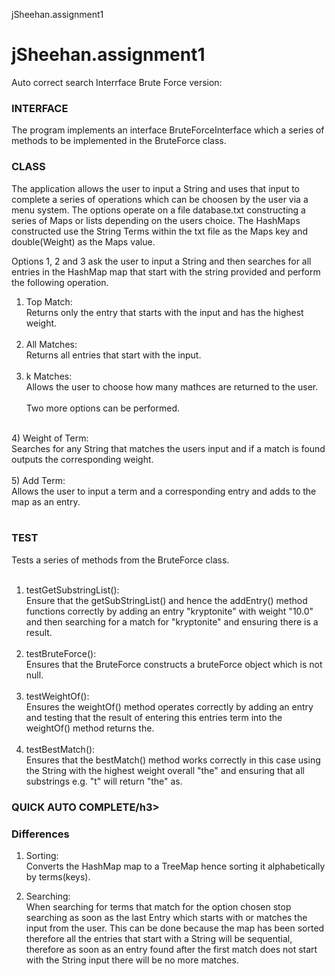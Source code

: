 jSheehan.assignment1

# jSheehan.assignment1
Auto correct search Interrface Brute Force version:

<h3>INTERFACE</h3>
  The program implements an interface BruteForceInterface which a series of methods to be implemented in the 
BruteForce class.

<h3>CLASS</h3>
  The application allows the user to input a String and uses that input to complete a series of operations
which can be choosen by the user via a menu system. The options operate on a file database.txt constructing
a series of Maps or lists depending on the users choice. The HashMaps constructed use the String Terms within
the txt file as the Maps key and double(Weight) as the Maps value.

  Options 1, 2 and 3 ask the user to  input a String and then searches for all entries in the HashMap map that
start with the string provided and perform the following operation.</br>

  1)  Top Match:</br>
        Returns only the entry that starts with the input and has the highest weight.</br></br>
  2)  All Matches:</br>
        Returns all entries that start with the input.</br></br>
  3)  k Matches:</br>
        Allows the user to choose how many mathces are returned to the user.</br>
        </br>
  Two more options can be performed.</br>
  </br>
  4)  Weight of Term:</br>
        Searches for any String that matches the users input and if a match is found outputs the corresponding weight.</br></br>
  5)  Add Term:</br>
        Allows the user to input a term and a corresponding entry and adds to the map as an entry.</br></br>

<h3>TEST</h3>
  Tests a series of methods from the BruteForce class.</br></br>
  
  1)  testGetSubstringList():</br>
        Ensure that the getSubStringList() and hence the addEntry() method
        functions correctly by adding an entry "kryptonite" with weight "10.0"
        and then searching for a match for "kryptonite" and ensuring there is
        a result.</br></br>
  2)  testBruteForce():</br>
        Ensures that the BruteForce constructs a bruteForce object which
        is not null.</br></br>
  3)  testWeightOf():</br>
         Ensures the weightOf() method operates correctly by adding an entry
         and testing that the result of entering this entries term into the
         weightOf() method returns the. </br></br>
  4)  testBestMatch():</br>
         Ensures that the bestMatch() method works correctly in this case using
         the String with the highest weight overall "the" and ensuring that all
         substrings e.g. "t" will return "the" as.
   
  

<h3>QUICK AUTO COMPLETE/h3>

<h3>Differences</h3>

1)  Sorting:</br>
    Converts the HashMap map to a TreeMap hence sorting it alphabetically by terms(keys).</br>

2)  Searching:</br>
    When searching for terms that match for the option chosen stop searching as soon as the last
    Entry which starts with or matches the input from the user. This can be done because the map has
    been sorted therefore all the entries that start with a String will be sequential, therefore as
    soon as an entry found after the first match does not start with the String input there will be
    no more matches.


